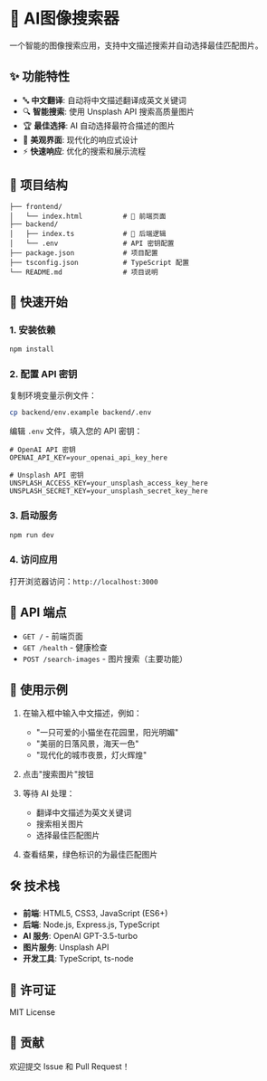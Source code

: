 # 🎨 AI图像搜索器

一个智能的图像搜索应用，支持中文描述搜索并自动选择最佳匹配图片。

## ✨ 功能特性

- 🔤 **中文翻译**: 自动将中文描述翻译成英文关键词
- 🔍 **智能搜索**: 使用 Unsplash API 搜索高质量图片
- 🏆 **最佳选择**: AI 自动选择最符合描述的图片
- 🎨 **美观界面**: 现代化的响应式设计
- ⚡ **快速响应**: 优化的搜索和展示流程

## 📁 项目结构

```
├── frontend/
│   └── index.html          # 🔵 前端页面
├── backend/
│   ├── index.ts            # 🔴 后端逻辑
│   └── .env                # API 密钥配置
├── package.json            # 项目配置
├── tsconfig.json           # TypeScript 配置
└── README.md               # 项目说明
```

## 🚀 快速开始

### 1. 安装依赖

```bash
npm install
```

### 2. 配置 API 密钥

复制环境变量示例文件：
```bash
cp backend/env.example backend/.env
```

编辑 `.env` 文件，填入您的 API 密钥：
```env
# OpenAI API 密钥
OPENAI_API_KEY=your_openai_api_key_here

# Unsplash API 密钥
UNSPLASH_ACCESS_KEY=your_unsplash_access_key_here
UNSPLASH_SECRET_KEY=your_unsplash_secret_key_here
```

### 3. 启动服务

```bash
npm run dev
```

### 4. 访问应用

打开浏览器访问：`http://localhost:3000`

## 🔧 API 端点

- `GET /` - 前端页面
- `GET /health` - 健康检查
- `POST /search-images` - 图片搜索（主要功能）

## 📝 使用示例

1. 在输入框中输入中文描述，例如：
   - "一只可爱的小猫坐在花园里，阳光明媚"
   - "美丽的日落风景，海天一色"
   - "现代化的城市夜景，灯火辉煌"

2. 点击"搜索图片"按钮

3. 等待 AI 处理：
   - 翻译中文描述为英文关键词
   - 搜索相关图片
   - 选择最佳匹配图片

4. 查看结果，绿色标识的为最佳匹配图片

## 🛠️ 技术栈

- **前端**: HTML5, CSS3, JavaScript (ES6+)
- **后端**: Node.js, Express.js, TypeScript
- **AI 服务**: OpenAI GPT-3.5-turbo
- **图片服务**: Unsplash API
- **开发工具**: TypeScript, ts-node

## 📄 许可证

MIT License

## 🤝 贡献

欢迎提交 Issue 和 Pull Request！
